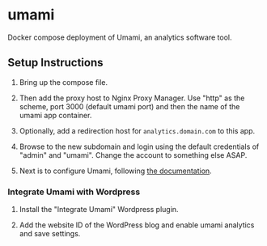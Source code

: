 # umami

Docker compose deployment of Umami, an analytics software tool.

## Setup Instructions

1. Bring up the compose file.

1. Then add the proxy host to Nginx Proxy Manager. Use "http" as the scheme, port 3000 (default umami port) and then the name of the umami app container.

1. Optionally, add a redirection host for `analytics.domain.com` to this app.

1. Browse to the new subdomain and login using the default credentials of "admin" and "umami". Change the account to something else ASAP.

1. Next is to configure Umami, following [the documentation](umami.is/docs/add-a-website).

### Integrate Umami with Wordpress

1. Install the "Integrate Umami" Wordpress plugin.

1. Add the website ID of the WordPress blog and enable umami analytics and save settings.

